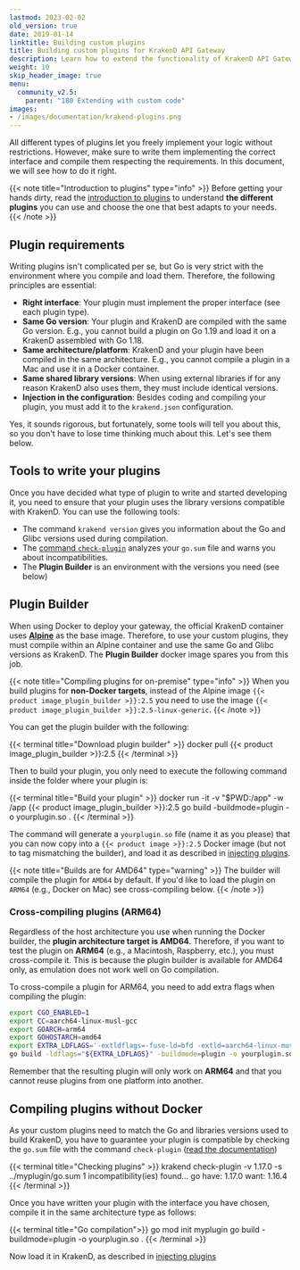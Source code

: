 ```yaml
---
lastmod: 2023-02-02
old_version: true
date: 2019-01-14
linktitle: Building custom plugins
title: Building custom plugins for KrakenD API Gateway
description: Learn how to extend the functionality of KrakenD API Gateway by writing and building custom plugins, enabling custom business logic and workflows
weight: 10
skip_header_image: true
menu:
  community_v2.5:
    parent: "180 Extending with custom code"
images:
- /images/documentation/krakend-plugins.png
---
```

All different types of plugins let you freely implement your logic without restrictions. However, make sure to write them implementing the correct interface and compile them respecting the requirements. In this document, we will see how to do it right.

{{< note title="Introduction to plugins" type="info" >}}
Before getting your hands dirty, read the [introduction to plugins](/docs/v2.5/extending/) to understand **the different plugins** you can use and choose the one that best adapts to your needs.
{{< /note >}}


## Plugin requirements
Writing plugins isn't complicated per se, but Go is very strict with the environment where you compile and load them. Therefore, the following principles are essential:

- **Right interface**: Your plugin must implement the proper interface (see each plugin type).
- **Same Go version**: Your plugin and KrakenD are compiled with the same Go version. E.g., you cannot build a plugin on Go 1.19 and load it on a KrakenD assembled with Go 1.18.
- **Same architecture/platform**: KrakenD and your plugin have been compiled in the same architecture. E.g., you cannot compile a plugin in a Mac and use it in a Docker container.
- **Same shared library versions**: When using external libraries if for any reason KrakenD also uses them, they must include identical versions.
- **Injection in the configuration**: Besides coding and compiling your plugin, you must add it to the `krakend.json` configuration.

Yes, it sounds rigorous, but fortunately, some tools will tell you about this, so you don't have to lose time thinking much about this. Let's see them below.

## Tools to write your plugins
Once you have decided what type of plugin to write and started developing it, you need to ensure that your plugin uses the library versions compatible with KrakenD. You can use the following tools:

- The command `krakend version` gives you information about the Go and Glibc versions used during compilation.
- The [command `check-plugin`](/docs/v2.5/extending/check-plugin/) analyzes your `go.sum` file and warns you about incompatibilities.
- The **Plugin Builder** is an environment with the versions you need (see below)

## Plugin Builder
When using Docker to deploy your gateway, the official KrakenD container uses **[Alpine](https://hub.docker.com/_/alpine)** as the base image. Therefore, to use your custom plugins, they must compile within an Alpine container and use the same Go and Glibc versions as KrakenD. The **Plugin Builder** docker image spares you from this job.

{{< note title="Compiling plugins for on-premise" type="info" >}}
When you build plugins for **non-Docker targets**, instead of the Alpine image `{{< product image_plugin_builder >}}:2.5` you need to use the image `{{< product image_plugin_builder >}}:2.5-linux-generic`.
{{< /note >}}


You can get the plugin builder with the following:

{{< terminal title="Download plugin builder" >}}
docker pull {{< product image_plugin_builder >}}:2.5
{{< /terminal >}}

Then to build your plugin, you only need to execute the following command inside the folder where your plugin is:

{{< terminal title="Build your plugin" >}}
docker run -it -v "$PWD:/app" -w /app {{< product image_plugin_builder >}}:2.5 go build -buildmode=plugin -o yourplugin.so .
{{< /terminal >}}

The command will generate a `yourplugin.so` file (name it as you please) that you can now copy into a `{{< product image >}}:2.5` Docker image (but not to tag mismatching the builder), and load it as described in [injecting plugins](/docs/v2.5/extending/injecting-plugins/).

{{< note title="Builds are for AMD64" type="warning" >}}
The builder will compile the plugin for `AMD64` by default. If you'd like to load the plugin on `ARM64` (e.g., Docker on Mac) see cross-compiling below.
{{< /note >}}


### Cross-compiling plugins (ARM64)
Regardless of the host architecture you use when running the Docker builder, the **plugin architecture target is AMD64**. Therefore, if you want to test the plugin on **ARM64** (e.g., a Macintosh, Raspberry, etc.), you must cross-compile it. This is because the plugin builder is available for AMD64 only, as emulation does not work well on Go compilation.

To cross-compile a plugin for ARM64, you need to add extra flags when compiling the plugin:

```bash
export CGO_ENABLED=1
export CC=aarch64-linux-musl-gcc
export GOARCH=arm64
export GOHOSTARCH=amd64
export EXTRA_LDFLAGS='-extldflags=-fuse-ld=bfd -extld=aarch64-linux-musl-gcc'
go build -ldflags="${EXTRA_LDFLAGS}" -buildmode=plugin -o yourplugin.so .
```
Remember that the resulting plugin will only work on **ARM64** and that you cannot reuse plugins from one platform into another.

## Compiling plugins without Docker
As your custom plugins need to match the Go and libraries versions used to build KrakenD, you have to guarantee your plugin is compatible by checking the `go.sum` file with the command `check-plugin` ([read the documentation](/docs/v2.5/extending/check-plugin/))

{{< terminal title="Checking plugins" >}}
krakend check-plugin -v 1.17.0 -s ../myplugin/go.sum
1 incompatibility(ies) found...
go
  have: 1.17.0
  want: 1.16.4
{{< /terminal >}}

Once you have written your plugin with the interface you have chosen, compile it in the same architecture type as follows:

{{< terminal title="Go compilation">}}
go mod init myplugin
go build -buildmode=plugin -o yourplugin.so .
{{< /terminal >}}

Now load it in KrakenD, as described in [injecting plugins](/docs/v2.5/extending/injecting-plugins/)